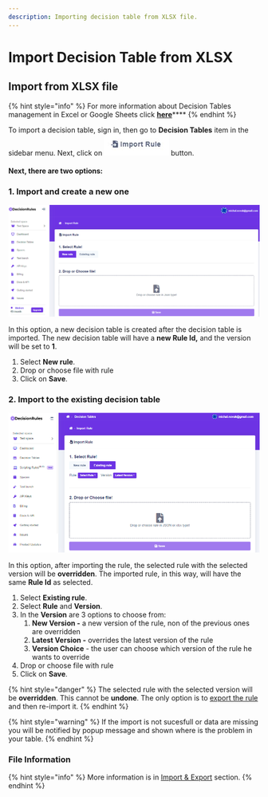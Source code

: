```yaml
---
description: Importing decision table from XLSX file.
---
```


# Import Decision Table from XLSX

## Import from XLSX file

{% hint style="info" %}
For more information about Decision Tables management in Excel or Google Sheets click [**here**](../manage-tables-excel-gsheets.md)\*\*\*\*
{% endhint %}

To import a decision table, sign in, then go to **Decision Tables** item in the sidebar menu. Next, click on ![](<../../.gitbook/assets/screenshoteasy (6) (1).png>) button.

#### Next, there are two options:

### 1. Import and create a new one

![](<../../.gitbook/assets/image (65).png>)

In this option, a new decision table is created after the decision table is imported. The new decision table will have a **new Rule Id,** and the version will be set to **1**.

1. Select **New rule**.
2. Drop or choose file with rule
3. Click on **Save**.

### 2. Import to the existing decision table

![](<../../.gitbook/assets/image (107).png>)

In this option, after importing the rule, the selected rule with the selected version will be **overridden**. The imported rule, in this way, will have the same **Rule Id** as selected.

1. Select **Existing rule**.
2. Select **Rule** and **Version**.
3. In the **Version** are 3 options to choose from:
   1. **New Version -** a new version of the rule, non of the previous ones are overridden
   2. **Latest Version -** overrides the latest version of the rule
   3. **Version Choice** - the user can choose which version of the rule he wants to override
4. Drop or choose file with rule
5. Click on **Save**.

{% hint style="danger" %}
The selected rule with the selected version will be **overridden**. This cannot be **undone**. The only option is to [export the rule](export-decision-table.md) and then re-import it.
{% endhint %}

{% hint style="warning" %}
If the import is not sucesfull or data are missing you will be notified by popup message and shown where is the problem in your table.
{% endhint %}

### File Information

{% hint style="info" %}
More information is in [Import & Export](./) section.
{% endhint %}
